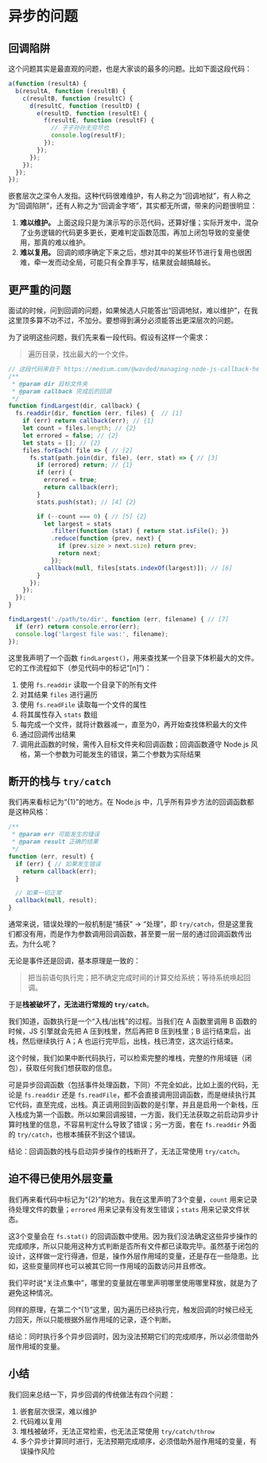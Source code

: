 异步的问题
========

## 回调陷阱

这个问题其实是最直观的问题，也是大家谈的最多的问题。比如下面这段代码：

```javascript
a(function (resultA) {
  b(resultA, function (resultB) {
    c(resultB, function (resultC) {
      d(resultC, function (resultD) {
        e(resultD, function (resultE) {
          f(resultE, function (resultF) {
            // 子子孙孙无穷尽也
            console.log(resultF);
          });
        });
      });
    });
  });
});
```

嵌套层次之深令人发指。这种代码很难维护，有人称之为“回调地狱”，有人称之为“回调陷阱”，还有人称之为“回调金字塔”，其实都无所谓，带来的问题很明显：

1. **难以维护。** 上面这段只是为演示写的示范代码，还算好懂；实际开发中，混杂了业务逻辑的代码更多更长，更难判定函数范围，再加上闭包导致的变量使用，那真的难以维护。
2. **难以复用。** 回调的顺序确定下来之后，想对其中的某些环节进行复用也很困难，牵一发而动全局，可能只有全靠手写，结果就会越搞越长。

## 更严重的问题

面试的时候，问到回调的问题，如果候选人只能答出“回调地狱，难以维护”，在我这里顶多算不功不过，不加分。要想得到满分必须能答出更深层次的问题。

为了说明这些问题，我们先来看一段代码。假设有这样一个需求：

> 遍历目录，找出最大的一个文件。

```javascript
// 这段代码来自于 https://medium.com/@wavded/managing-node-js-callback-hell-1fe03ba8baf 我加入了一些自己的理解
/**
 * @param dir 目标文件夹
 * @param callback 完成后的回调
 */
function findLargest(dir, callback) {
  fs.readdir(dir, function (err, files) {  // [1]
    if (err) return callback(err); // {1}
    let count = files.length; // {2}
    let errored = false; // {2}
    let stats = []; // {2}
    files.forEach( file => { // [2]
      fs.stat(path.join(dir, file), (err, stat) => { // [3]
        if (errored) return; // {1}
        if (err) {
          errored = true;
          return callback(err);
        }
        stats.push(stat); // [4] {2}

        if (--count === 0) { // [5] {2}
          let largest = stats
            .filter(function (stat) { return stat.isFile(); })
            .reduce(function (prev, next) {
              if (prev.size > next.size) return prev;
              return next;
            });
          callback(null, files[stats.indexOf(largest)]); // [6]
        }
      });
    });
  });
}

findLargest('./path/to/dir', function (err, filename) { // [7]
  if (err) return console.error(err);
  console.log('largest file was:', filename);
});
```

这里我声明了一个函数 `findLargest()`，用来查找某一个目录下体积最大的文件。它的工作流程如下（参见代码中的标记“[n]”)：

1. 使用 `fs.readdir` 读取一个目录下的所有文件
2. 对其结果 `files` 进行遍历
3. 使用 `fs.readFile` 读取每一个文件的属性
4. 将其属性存入 `stats` 数组
5. 每完成一个文件，就将计数器减一，直至为0，再开始查找体积最大的文件
6. 通过回调传出结果
7. 调用此函数的时候，需传入目标文件夹和回调函数；回调函数遵守 Node.js 风格，第一个参数为可能发生的错误，第二个参数为实际结果

## 断开的栈与 `try/catch`

我们再来看标记为“{1}”的地方。在 Node.js 中，几乎所有异步方法的回调函数都是这种风格：

```javascript
/**
 * @param err 可能发生的错误
 * @param result 正确的结果
 */
function (err, result) {
  if (err) { // 如果发生错误
    return callback(err);
  }

  // 如果一切正常
  callback(null, result);
}
```

通常来说，错误处理的一般机制是“捕获” -> “处理”，即 `try/catch`，但是这里我们都没有用，而是作为参数调用回调函数，甚至要一层一层的通过回调函数传出去。为什么呢？

无论是事件还是回调，基本原理是一致的：

> 把当前语句执行完；把不确定完成时间的计算交给系统；等待系统唤起回调。

于是**栈被破坏了，无法进行常规的 `try/catch`**。

我们知道，函数执行是一个“入栈/出栈”的过程。当我们在 A 函数里调用 B 函数的时候，JS 引擎就会先把 A 压到栈里，然后再把 B 压到栈里；B 运行结束后，出栈，然后继续执行 A；A 也运行完毕后，出栈，栈已清空，这次运行结束。

这个时候，我们如果中断代码执行，可以检索完整的堆栈，完整的作用域链（闭包），获取任何我们想获取的信息。

可是异步回调函数（包括事件处理函数，下同）不完全如此，比如上面的代码，无论是 `fs.readdir` 还是 `fs.readFile`，都不会直接调用回调函数，而是继续执行其它代码，直至完成，出栈。真正调用回到函数的是引擎，并且是启用一个新栈，压入栈成为第一个函数。所以如果回调报错，一方面，我们无法获取之前启动异步计算时栈里的信息，不容易判定什么导致了错误；另一方面，套在 `fs.readdir` 外面的 `try/catch`，也根本捕获不到这个错误。

结论：回调函数的栈与启动异步操作的栈断开了，无法正常使用 `try/catch`。

## 迫不得已使用外层变量

我们再来看代码中标记为“{2}”的地方。我在这里声明了3个变量，`count` 用来记录待处理文件的数量；`errored` 用来记录有没有发生错误；`stats` 用来记录文件状态。

这3个变量会在 `fs.stat()` 的回调函数中使用。因为我们没法确定这些异步操作的完成顺序，所以只能用这种方式判断是否所有文件都已读取完毕。虽然基于闭包的设计，这样做一定行得通，但是，操作外层作用域的变量，还是存在一些隐患。比如，这些变量同样也可以被其它同一作用域的函数访问并且修改。

我们平时说“关注点集中”，哪里的变量就在哪里声明哪里使用哪里释放，就是为了避免这种情况。

同样的原理，在第二个“{1}”这里，因为遍历已经执行完，触发回调的时候已经无力回天，所以只能根据外层作用域的记录，逐个判断。

结论：同时执行多个异步回调时，因为没法预期它们的完成顺序，所以必须借助外层作用域的变量。

## 小结

我们回来总结一下，异步回调的传统做法有四个问题：

1. 嵌套层次很深，难以维护
2. 代码难以复用
3. 堆栈被破坏，无法正常检索，也无法正常使用 `try/catch/throw`
4. 多个异步计算同时进行，无法预期完成顺序，必须借助外层作用域的变量，有误操作风险